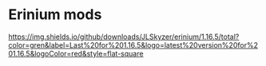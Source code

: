 # Erinium mods

https://img.shields.io/github/downloads/JLSkyzer/erinium/1.16.5/total?color=gren&label=Last%20for%201.16.5&logo=latest%20version%20for%201.16.5&logoColor=red&style=flat-square
